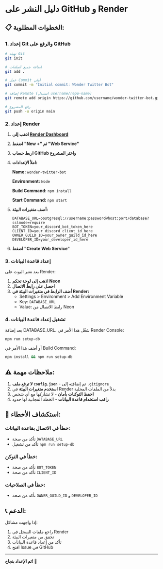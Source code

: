 # دليل النشر على GitHub و Render

## 📋 الخطوات المطلوبة:

### 1. إعداد Git والرفع على GitHub

```bash
# تهيئة Git
git init

# إضافة جميع الملفات
git add .

# عمل Commit أولي
git commit -m "Initial commit: Wonder Twitter Bot"

# إضافة Remote (استبدل username/repo-name)
git remote add origin https://github.com/username/wonder-twitter-bot.git

# رفع المشروع
git push -u origin main
```

### 2. إعداد Render

1. **اذهب إلى [Render Dashboard](https://dashboard.render.com/)**
2. **اضغط "New +" ثم "Web Service"**
3. **اربط حساب GitHub واختر المشروع**
4. **املأ الإعدادات:**

   **Name:** `wonder-twitter-bot`
   
   **Environment:** `Node`
   
   **Build Command:** `npm install`
   
   **Start Command:** `npm start`

5. **أضف متغيرات البيئة:**
   ```
   DATABASE_URL=postgresql://username:password@host:port/database?sslmode=require
   BOT_TOKEN=your_discord_bot_token_here
   CLIENT_ID=your_discord_client_id_here
   OWNER_GUILD_ID=your_owner_guild_id_here
   DEVELOPER_ID=your_developer_id_here
   ```

6. **اضغط "Create Web Service"**

### 3. إعداد قاعدة البيانات

بعد نشر البوت على Render:

1. **اذهب إلى لوحة تحكم Neon**
2. **احصل على رابط الاتصال**
3. **أضف الرابط في متغيرات البيئة في Render:**
   - Settings > Environment > Add Environment Variable
   - Key: `DATABASE_URL`
   - Value: رابط الاتصال من Neon

### 4. تشغيل إعداد قاعدة البيانات

بعد إضافة DATABASE_URL، شغّل هذا الأمر في Render Console:

```bash
npm run setup-db
```

أو أضف هذا الأمر في Build Command:
```bash
npm install && npm run setup-db
```

## ⚠️ ملاحظات مهمة:

1. **لا ترفع ملف `config.json`** - تم إضافته إلى `.gitignore`
2. **استخدم متغيرات البيئة** في Render بدلاً من الملفات المحلية
3. **احفظ التوكنات بأمان** - لا تشاركها مع أي شخص
4. **راقب استخدام قاعدة البيانات** - الخطة المجانية لها حدود

## 🔧 استكشاف الأخطاء:

### خطأ في الاتصال بقاعدة البيانات:
- تأكد من صحة `DATABASE_URL`
- تأكد من تشغيل `npm run setup-db`

### خطأ في التوكن:
- تأكد من صحة `BOT_TOKEN`
- تأكد من صحة `CLIENT_ID`

### خطأ في الصلاحيات:
- تأكد من صحة `OWNER_GUILD_ID` و `DEVELOPER_ID`

## 📞 الدعم:

إذا واجهت مشاكل:
1. راجع ملفات السجل في Render
2. تحقق من متغيرات البيئة
3. تأكد من إعداد قاعدة البيانات
4. افتح Issue في GitHub

---

**تم الإعداد بنجاح! 🎉**
